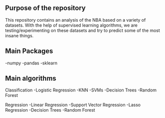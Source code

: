 ## Purpose of the repository

This repository contains an analysis of the NBA based on a variety of datasets. With the help of supervised learning 
algorithms, we are testing/experimenting on these datasets and try to predict some of the most insane things.

## Main Packages
-numpy
-pandas
-sklearn

## Main algorithms
Classification
	-Logistic Regression
	-KNN
	-SVMs
	-Decision Trees
	-Random Forest
	
Regression
	-Linear Regression
	-Support Vector Regression
	-Lasso Regression
	-Decision Trees
	-Random Forest
